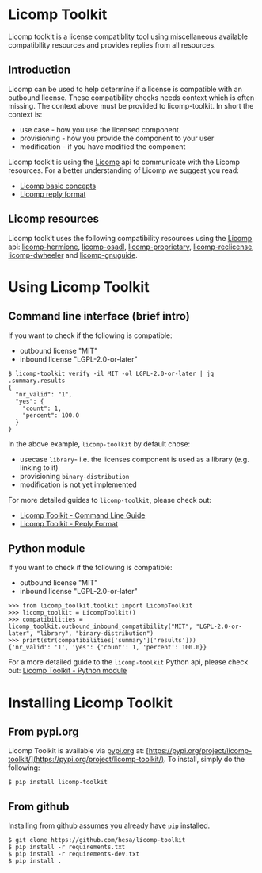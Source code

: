 # Licomp Toolkit

Licomp toolkit is a license compatiblity tool using miscellaneous
available compatibility resources and provides replies from all
resources.

## Introduction 

Licomp can be used to help determine if a license is compatible with
an outbound license. These compatibility checks needs context which is
often missing. The context above must be provided to
licomp-toolkit. In short the context is:

* use case - how you use the licensed component
* provisioning - how you provide the component to your user
* modification - if you have modified the component

Licomp toolkit is using the [Licomp](https://github.com/hesa/licomp) api to communicate with the Licomp resources. For a better understanding of Licomp we suggest you read:

* [Licomp basic concepts](https://github.com/hesa/licomp/#licomp-concepts)
* [Licomp reply format](https://github.com/hesa/licomp/blob/main/docs/reply-format.md)

## Licomp resources

Licomp toolkit uses the following compatibility resources using the [Licomp](https://github.com/hesa/licomp) api: [licomp-hermione](https://github.com/hesa/licomp-hermione), [licomp-osadl](https://github.com/hesa/licomp-osadl), [licomp-proprietary](https://github.com/hesa/licomp-proprietary), [licomp-reclicense](https://github.com/hesa/licomp-reclicense), [licomp-dwheeler](https://github.com/hesa/licomp-dwheeler) and [licomp-gnuguide](https://github.com/hesa/licomp-gnuguide).

# Using Licomp Toolkit

## Command line interface (brief intro)

If you want to check if the following is compatible:
* outbound license "MIT"
* inbound license "LGPL-2.0-or-later"

```
$ licomp-toolkit verify -il MIT -ol LGPL-2.0-or-later | jq .summary.results
{
  "nr_valid": "1",
  "yes": {
    "count": 1,
    "percent": 100.0
  }
}
```

In the above example, `licomp-toolkit` by default chose:
* usecase `library`- i.e. the licenses component is used as a library (e.g. linking to it)
* provisioning `binary-distribution`
* modification is not yet implemented

For more detailed guides to `licomp-toolkit`, please check out:
* [Licomp Toolkit - Command Line Guide](docs/cli-guide.md)
* [Licomp Toolkit - Reply Format](docs/reply-format.md)

## Python module

If you want to check if the following is compatible:
* outbound license "MIT"
* inbound license "LGPL-2.0-or-later"

```
>>> from licomp_toolkit.toolkit import LicompToolkit
>>> licomp_toolkit = LicompToolkit()
>>> compatibilities = licomp_toolkit.outbound_inbound_compatibility("MIT", "LGPL-2.0-or-later", "library", "binary-distribution")
>>> print(str(compatibilities['summary']['results']))
{'nr_valid': '1', 'yes': {'count': 1, 'percent': 100.0}}
```

For a more detailed guide to the `licomp-toolkit` Python api, please check out: [Licomp Toolkit - Python module](docs/python-api.md)

# Installing Licomp Toolkit

## From pypi.org

Licomp Toolkit is available via [pypi.org](https://pypi.org/) at: [https://pypi.org/project/licomp-toolkit/](https://pypi.org/project/licomp-toolkit/). To install, simply do the following:

```
$ pip install licomp-toolkit
```

## From github

Installing from github assumes you already have `pip` installed.

```
$ git clone https://github.com/hesa/licomp-toolkit
$ pip install -r requirements.txt
$ pip install -r requirements-dev.txt
$ pip install .
```
